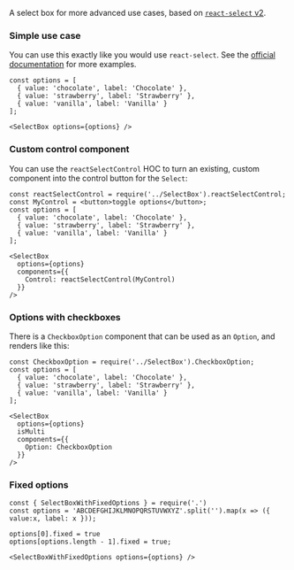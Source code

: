A select box for more advanced use cases, based on [`react-select` v2](https://deploy-preview-2289--react-select.netlify.com/home).

### Simple use case

You can use this exactly like you would use `react-select`. See the [official documentation](https://deploy-preview-2289--react-select.netlify.com/home) for more examples.

```
const options = [
  { value: 'chocolate', label: 'Chocolate' },
  { value: 'strawberry', label: 'Strawberry' },
  { value: 'vanilla', label: 'Vanilla' }
];

<SelectBox options={options} />
```

### Custom control component

You can use the `reactSelectControl` HOC to turn an existing, custom component into the control button for the `Select`:

```
const reactSelectControl = require('../SelectBox').reactSelectControl;
const MyControl = <button>toggle options</button>;
const options = [
  { value: 'chocolate', label: 'Chocolate' },
  { value: 'strawberry', label: 'Strawberry' },
  { value: 'vanilla', label: 'Vanilla' }
];

<SelectBox 
  options={options}
  components={{
    Control: reactSelectControl(MyControl)
  }}
/>
```

### Options with checkboxes

There is a `CheckboxOption` component that can be used as an `Option`, and renders like this:

```
const CheckboxOption = require('../SelectBox').CheckboxOption;
const options = [
  { value: 'chocolate', label: 'Chocolate' },
  { value: 'strawberry', label: 'Strawberry' },
  { value: 'vanilla', label: 'Vanilla' }
];

<SelectBox 
  options={options}
  isMulti
  components={{
    Option: CheckboxOption
  }}
/>
```

### Fixed options

```
const { SelectBoxWithFixedOptions } = require('.')
const options = 'ABCDEFGHIJKLMNOPQRSTUVWXYZ'.split('').map(x => ({ value:x, label: x }));

options[0].fixed = true
options[options.length - 1].fixed = true;

<SelectBoxWithFixedOptions options={options} />
```
